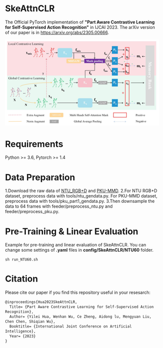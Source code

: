 # SkeAttnCLR
The Official PyTorch implementation of **"Part Aware Contrastive Learning for Self-Supervised Action Recognition"** in IJCAI 2023. The arXiv version of our paper is in https://arxiv.org/abs/2305.00666.
<div align=center><img src="https://github.com/GitHubOfHyl97/SkeAttnCLR/blob/main/Architecture.jpg"/></div>

# Requirements
Python >= 3.6, Pytorch >= 1.4

# Data Preparation
1.Download the raw data of [NTU_RGB+D](https://github.com/shahroudy/NTURGB-D) and [PKU-MMD](https://www.icst.pku.edu.cn/struct/Projects/PKUMMD.html).
2.For NTU RGB+D dataset, preprocess data with tools/ntu_gendata.py. For PKU-MMD dataset, preprocess data with tools/pku_part1_gendata.py.
3.Then downsample the data to 64 frames with feeder/preprocess_ntu.py and feeder/preprocess_pku.py.

# Pre-Training & Linear Evaluation
Example for pre-training and linear evaluation of SkeAttnCLR. You can change some settings of **.yaml** files in **config/SkeAttnCLR/NTU60** folder.

```
sh run_NTU60.sh
```
# Citation
Please cite our paper if you find this repository useful in your resesarch:
```
@inproceedings{Hua2023SkeAttnCLR,
  Title= {Part Aware Contrastive Learning for Self-Supervised Action Recognition},
  Author= {Yilei Hua, Wenhan Wu, Ce Zheng, Aidong lu, Mengyuan Liu, Chen Chen, Shiqian Wu},
  Booktitle= {International Joint Conference on Artificial Intelligence},
  Year= {2023}
}
```


